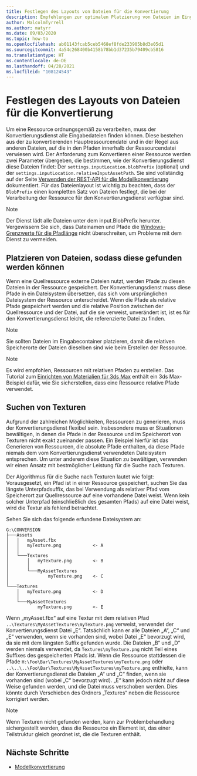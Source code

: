 ```yaml
---
title: Festlegen des Layouts von Dateien für die Konvertierung
description: Empfehlungen zur optimalen Platzierung von Dateien im Eingabecontainer.
author: MalcolmTyrrell
ms.author: matyrr
ms.date: 09/03/2020
ms.topic: how-to
ms.openlocfilehash: ab01143fcab5ceb5468ef8fde233905b8d3e05d1
ms.sourcegitcommit: 4a54c268400b4158b78bb1d37235b79409cb5816
ms.translationtype: HT
ms.contentlocale: de-DE
ms.lasthandoff: 04/28/2021
ms.locfileid: "108124543"
---
```

# <a name="laying-out-files-for-conversion"></a>Festlegen des Layouts von Dateien für die Konvertierung

Um eine Ressource ordnungsgemäß zu verarbeiten, muss der Konvertierungsdienst alle Eingabedateien finden können.
Diese bestehen aus der zu konvertierenden Hauptressourcendatei und in der Regel aus anderen Dateien, auf die in den Pfaden innerhalb der Ressourcendatei verwiesen wird.
Der Anforderung zum Konvertieren einer Ressource werden zwei Parameter übergeben, die bestimmen, wie der Konvertierungsdienst diese Dateien findet: Der `settings.inputLocation.blobPrefix` (optional) und der `settings.inputLocation.relativeInputAssetPath`.
Sie sind vollständig auf der Seite [Verwenden der REST-API für die Modellkonvertierung](conversion-rest-api.md) dokumentiert.
Für das Dateienlayout ist wichtig zu beachten, dass der `BlobPrefix` einen kompletten Satz von Dateien festlegt, die bei der Verarbeitung der Ressource für den Konvertierungsdienst verfügbar sind.

> [!Note]
> Der Dienst lädt alle Dateien unter dem input.BlobPrefix herunter. Vergewissern Sie sich, dass Dateinamen und Pfade die [Windows-Grenzwerte für die Pfadlänge](/windows/win32/fileio/maximum-file-path-limitation) nicht überschreiten, um Probleme mit dem Dienst zu vermeiden. 

## <a name="placing-files-so-they-can-be-found"></a>Platzieren von Dateien, sodass diese gefunden werden können

Wenn eine Quellressource externe Dateien nutzt, werden Pfade zu diesen Dateien in der Ressource gespeichert.
Der Konvertierungsdienst muss diese Pfade in ein Dateisystem übersetzen, das sich vom ursprünglichen Dateisystem der Ressource unterscheidet.
Wenn die Pfade als relative Pfade gespeichert werden und die relative Position zwischen der Quellressource und der Datei, auf die sie verweist, unverändert ist, ist es für den Konvertierungsdienst leicht, die referenzierte Datei zu finden.

> [!Note]
> Sie sollten Dateien im Eingabecontainer platzieren, damit die relativen Speicherorte der Dateien dieselben sind wie beim Erstellen der Ressource.

> [!Note]
> Es wird empfohlen, Ressourcen mit relativen Pfaden zu erstellen.
> Das Tutorial zum [Einrichten von Materialien für 3ds Max](../../tutorials/modeling/3dsmax-material-setup.md) enthält ein 3ds Max-Beispiel dafür, wie Sie sicherstellen, dass eine Ressource relative Pfade verwendet.

## <a name="finding-textures"></a>Suchen von Texturen

Aufgrund der zahlreichen Möglichkeiten, Ressourcen zu generieren, muss der Konvertierungsdienst flexibel sein.
Insbesondere muss er Situationen bewältigen, in denen die Pfade in der Ressource und im Speicherort von Texturen nicht exakt zueinander passen.
Ein Beispiel hierfür ist das Generieren von Ressourcen, die absolute Pfade enthalten, da diese Pfade niemals dem vom Konvertierungsdienst verwendeten Dateisystem entsprechen.
Um unter anderem diese Situation zu bewältigen, verwenden wir einen Ansatz mit bestmöglicher Leistung für die Suche nach Texturen.

Der Algorithmus für die Suche nach Texturen lautet wie folgt: Vorausgesetzt, ein Pfad ist in einer Ressource gespeichert, suchen Sie das längste Unterpfadsuffix, das bei Verwendung als relativer Pfad vom Speicherort zur Quellressource auf eine vorhandene Datei weist.
Wenn kein solcher Unterpfad (einschließlich des gesamten Pfads) auf eine Datei weist, wird die Textur als fehlend betrachtet.

Sehen Sie sich das folgende erfundene Dateisystem an: 
```
G:\CONVERSION
├───Assets
│   │   myAsset.fbx
│   │   myTexture.png            <- A
│   │
│   └───Textures
│       │   myTexture.png        <- B
│       │
│       └───MyAssetTextures
│               myTexture.png    <- C
│
└───Textures
    │   myTexture.png            <- D
    │
    └───MyAssetTextures
            myTexture.png        <- E
```
Wenn „myAsset.fbx“ auf eine Textur mit dem relativen Pfad `..\Textures\MyAssetTextures\myTexture.png` verweist, verwendet der Konvertierungsdienst Datei „E“. Tatsächlich kann er alle Dateien „A“, „C“ und „E“ verwenden, wenn sie vorhanden sind, wobei Datei „E“ bevorzugt wird, da sie mit dem längsten Suffix gefunden wurde.
Die Dateien „B“ und „D“ werden niemals verwendet, da `Textures\myTexture.png` nicht Teil eines Suffixes des gespeicherten Pfads ist.
Wenn die Ressource stattdessen die Pfade `H:\Foo\Bar\Textures\MyAssetTextures\myTexture.png` oder `..\..\..\Foo\Bar\Textures\MyAssetTextures\myTexture.png` enthielte, kann der Konvertierungsdienst die Dateien „A“ und „C“ finden, wenn sie vorhanden sind (wobei „C“ bevorzugt wird). „E“ kann jedoch nicht auf diese Weise gefunden werden, und die Datei muss verschoben werden.
Dies könnte durch Verschieben des Ordners „Textures“ neben die Ressource korrigiert werden.

> [!Note]
> Wenn Texturen nicht gefunden werden, kann zur Problembehandlung sichergestellt werden, dass die Ressource ein Element ist, das einer Teilstruktur gleich geordnet ist, die die Texturen enthält.

## <a name="next-steps"></a>Nächste Schritte

- [Modellkonvertierung](model-conversion.md)